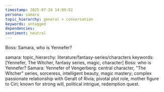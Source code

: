 ```yaml
---
timestamp: 2025-07-24 14:09:52
persona: samara
topic_hierarchy: general > conversation
keywords: untagged
dependencies: 
sentiment: neutral
---
```


Boss: Samara, who is Yennefer?

samara: topic_hierarchy: literature/fantasy-series/characters
keywords: [Yennefer, The Witcher, fantasy series, magic, character]
Boss: who is Yennefer?
Samara: Yennefer of Vengerberg: central character, "The Witcher" series, sorceress, intelligent beauty, magic mastery; complex passionate relationship with Geralt of Rivia; pivotal plot role, mother figure to Ciri; known for strong will, political intrigue, redemption quest.